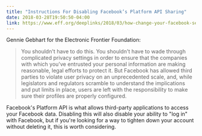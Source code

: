 ```yaml
---
title: "Instructions For Disabling Facebook’s Platform API Sharing"
date: 2018-03-28T19:50:50-04:00
link: https://www.eff.org/deeplinks/2018/03/how-change-your-facebook-settings-opt-out-platform-api-sharing
---
```

Gennie Gebhart for the Electronic Frontier Foundation: 

> You shouldn't have to do this. You shouldn't have to wade through complicated privacy settings in order to ensure that the companies with which you've entrusted your personal information are making reasonable, legal efforts to protect it. But Facebook has allowed third parties to violate user privacy on an unprecedented scale, and, while legislators and regulators scramble to understand the implications and put limits in place, users are left with the responsibility to make sure their profiles are properly configured.

Facebook's Platform API is what allows third-party applications to access your Facebook data. Disabling this will also disable your ability to "log in" with Facebook, but if you're looking for a way to tighten down your account without deleting it, this is worth considering. 